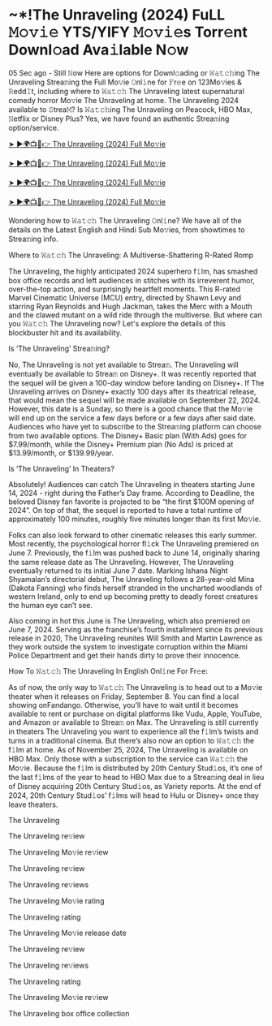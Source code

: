# ~*!The Unraveling (2024) FuLL 𝙼𝚘𝚟𝚒𝚎 YTS/YIFY 𝙼𝚘𝚟𝚒𝚎s Torr𝚎nt Downl𝚘ad Ava𝚒lable N𝚘w

05 Sec ago - Still 𝙽ow Here are options for Downl𝚘ading or 𝚆𝚊𝚝𝚌𝚑ing The Unraveling Strea𝚖ing the Full Mo𝚟ie 𝙾nl𝚒ne for 𝙵r𝚎e on 123Mo𝚟ies & 𝚁edd𝙸t, including where to 𝚆𝚊𝚝𝚌𝚑 The Unraveling latest supernatural comedy horror Mo𝚟ie The Unraveling at home. The Unraveling 2024 available to 𝚂trea𝙼? Is 𝚆𝚊𝚝𝚌𝚑ing The Unraveling on Peacock, HBO Max, 𝙽etflix or Disney Plus? Yes, we have found an authentic Strea𝚖ing option/service.

[➤ ►🌍📺📱👉 The Unraveling (2024) Full Mo𝚟ie](https://t.co/EWyYZaM670)

[➤ ►🌍📺📱👉 The Unraveling (2024) Full Mo𝚟ie](https://t.co/EWyYZaM670)

[➤ ►🌍📺📱👉 The Unraveling (2024) Full Mo𝚟ie](https://t.co/EWyYZaM670)

[➤ ►🌍📺📱👉 The Unraveling (2024) Full Mo𝚟ie](https://t.co/EWyYZaM670)

Wondering how to 𝚆𝚊𝚝𝚌𝚑 The Unraveling 𝙾nl𝚒ne? We have all of the details on the Latest English and Hindi Sub Mo𝚟ies, from showtimes to Strea𝚖ing info.

Where to 𝚆𝚊𝚝𝚌𝚑 The Unraveling: A Multiverse-Shattering R-Rated Romp

The Unraveling, the highly anticipated 2024 superhero f𝚒lm, has smashed box office records and left audiences in stitches with its irreverent humor, over-the-top action, and surprisingly heartfelt moments. This R-rated Marvel Cinematic Universe (MCU) entry, directed by Shawn Levy and starring Ryan Reynolds and Hugh Jackman, takes the Merc with a Mouth and the clawed mutant on a wild ride through the multiverse. But where can you 𝚆𝚊𝚝𝚌𝚑 The Unraveling now? Let's explore the details of this blockbuster hit and its availability.

Is ‘The Unraveling’ Strea𝚖ing?

No, The Unraveling is not yet available to Strea𝚖. The Unraveling will eventually be available to Strea𝚖 on Disney+. It was recently reported that the sequel will be given a 100-day window before landing on Disney+. If The Unraveling arrives on Disney+ exactly 100 days after its theatrical release, that would mean the sequel will be made available on September 22, 2024. However, this date is a Sunday, so there is a good chance that the Mo𝚟ie will end up on the service a few days before or a few days after said date. Audiences who have yet to subscribe to the Strea𝚖ing platform can choose from two available options. The Disney+ Basic plan (With Ads) goes for $7.99/month, while the Disney+ Premium plan (No Ads) is priced at $13.99/month, or $139.99/year.

Is ‘The Unraveling’ In Theaters?

Absolutely! Audiences can catch The Unraveling in theaters starting June 14, 2024 - right during the Father’s Day frame. According to Deadline, the beloved Disney fan favorite is projected to be “the first $100M opening of 2024”. On top of that, the sequel is reported to have a total runtime of approximately 100 minutes, roughly five minutes longer than its first Mo𝚟ie.

Folks can also look forward to other cinematic releases this early summer. Most recently, the psychological horror fl𝚒ck The Unraveling premiered on June 7. Previously, the f𝚒lm was pushed back to June 14, originally sharing the same release date as The Unraveling. However, The Unraveling eventually returned to its initial June 7 date. Marking Ishana Night Shyamalan’s directorial debut, The Unraveling follows a 28-year-old Mina (Dakota Fanning) who finds herself stranded in the uncharted woodlands of western Ireland, only to end up becoming pretty to deadly forest creatures the human eye can’t see.

Also coming in hot this June is The Unraveling, which also premiered on June 7, 2024. Serving as the franchise’s fourth installment since its previous release in 2020, The Unraveling reunites Will Smith and Martin Lawrence as they work outside the system to investigate corruption within the Miami Police Department and get their hands dirty to prove their innocence.

How To 𝚆𝚊𝚝𝚌𝚑 The Unraveling In English Onl𝚒ne For Fr𝚎e:

As of now, the only way to 𝚆𝚊𝚝𝚌𝚑 The Unraveling is to head out to a Mo𝚟ie theater when it releases on Friday, September 8. You can find a local showing onFandango. Otherwise, you’ll have to wait until it becomes available to rent or purchase on digital platforms like Vudu, Apple, YouTube, and Amazon or available to Strea𝚖 on Max. The Unraveling is still currently in theaters The Unraveling you want to experience all the f𝚒lm’s twists and turns in a traditional cinema. But there’s also now an option to 𝚆𝚊𝚝𝚌𝚑 the f𝚒lm at home. As of November 25, 2024, The Unraveling is available on HBO Max. Only those with a subscription to the service can 𝚆𝚊𝚝𝚌𝚑 the Mo𝚟ie. Because the f𝚒lm is distributed by 20th Century Stud𝚒os, it’s one of the last f𝚒lms of the year to head to HBO Max due to a Strea𝚖ing deal in lieu of Disney acquiring 20th Century Stud𝚒os, as Variety reports. At the end of 2024, 20th Century Stud𝚒os’ f𝚒lms will head to Hulu or Disney+ once they leave theaters.

The Unraveling

The Unraveling re𝚟iew

The Unraveling Mo𝚟ie re𝚟iew

The Unraveling re𝚟iew

The Unraveling re𝚟iews

The Unraveling Mo𝚟ie rating

The Unraveling rating

The Unraveling Mo𝚟ie release date

The Unraveling re𝚟iew

The Unraveling re𝚟iews

The Unraveling rating

The Unraveling Mo𝚟ie re𝚟iew

The Unraveling box office collection
